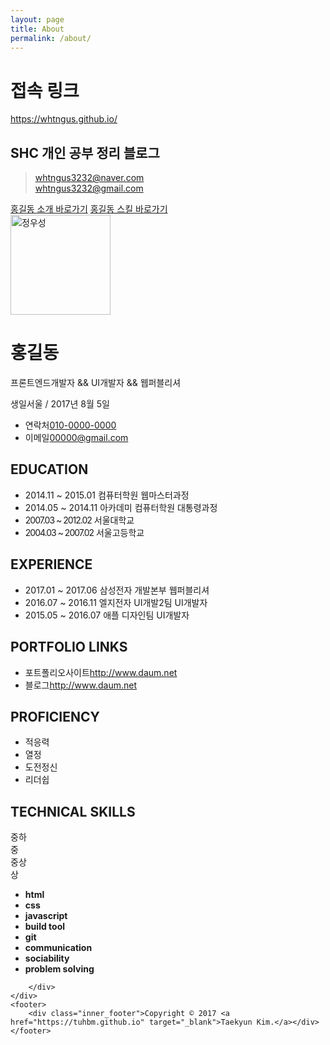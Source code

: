 ```yaml
---
layout: page
title: About
permalink: /about/
---
```

# 접속 링크 

https://whtngus.github.io/

## SHC 개인 공부 정리 블로그

> whtngus3232@naver.com <br>
> whtngus3232@gmail.com <br>

<!DOCTYPE html>
<html lang="ko">
<head>
<meta charset="UTF-8">
<title>홍길동 원페이지 이력서</title>
<link rel="stylesheet" href="css/default.min.css">
</head>
<body>
<div id="oneIndex">
    <a href="#oneIntro">홍길동 소개 바로가기</a>
    <a href="#oneSkill">홍길동 스킬 바로가기</a>
</div>
<div id="wrap">
    <div id="oneIntro" class="cont_intro">
        <div class="inner_intro">
            <div class="area_profile">
                <div class="box_info">
                    <div class="my_photo">
                        <span>
                            <img src="img/11.jpg" style="width:160px;" alt="정우성">
                        </span>
                    </div>
                    <div class="my_info">
                        <h1>홍길동</h1>
                        <p class="job">프론트엔드개발자 && UI개발자 && 웹퍼블리셔</p>
                        <p class="birth"><span class="ico_s icon_ico_location">생일</span><span class="txt_s">서울 / 2017년 8월 5일</span></p>
                    </div>
                </div>
                <div class="box_contact">
                    <ul>
                        <li><span class="ico_s icon_ico_phone">연락처</span><a href="tel:010-0000-0000" class="link_phone"><span class="txt_s">010-0000-0000</span></a></li>
                        <li><span class="ico_s icon_ico_email">이메일</span><a href="mailto:00000@gmail.com" class="link_email"><span class="txt_s">00000@gmail.com</span></a></li>
                    </ul>
                </div>
            </div>
            <div class="area_edu">
                <h2><span class="ico_s icon_ico_edu"></span><span class="txt_s">EDUCATION</span></h2>
                <ul>
                    <li><!-- list를 추가하면 first-child와 last-child를 제외한 나머지 중간은 background-image가 다릅니다 -->
                        <span class="txt_date">2014.11 ~ 2015.01</span>
                        <span class="txt_info">컴퓨터학원 웹마스터과정</span>
                    </li>
                    <li>
                        <span class="txt_date">2014.05 ~ 2014.11</span>
                        <span class="txt_info">아카데미 컴퓨터학원 대통령과정</span>
                    </li>
                    <li>
                        <span class="txt_date" style="letter-spacing: -1px;">2007.03 ~ 2012.02</span>
                        <span class="txt_info">서울대학교</span>
                    </li>
                    <li>
                        <span class="txt_date" style="letter-spacing: -1px;">2004.03 ~ 2007.02</span>
                        <span class="txt_info">서울고등학교</span>
                    </li>
                </ul>
            </div>
            <div class="area_career">
                <h2><span class="ico_s icon_ico_career"></span><span class="txt_s">EXPERIENCE</span></h2>
                <ul>
                    <li>
                        <span class="txt_date">2017.01 ~ 2017.06</span>
                        <span class="txt_info">삼성전자</span>
                        <span class="txt_sub">개발본부 웹퍼블리셔</span>
                    </li>
                    <li>
                        <span class="txt_date">2016.07 ~ 2016.11</span>
                        <span class="txt_info">엘지전자</span>
                        <span class="txt_sub">UI개발2팀 UI개발자</span>
                    </li>
                    <li>
                        <span class="txt_date">2015.05 ~ 2016.07</span>
                        <span class="txt_info">애플</span>
                        <span class="txt_sub">디자인팀 UI개발자</span>
                    </li>
                </ul>
            </div>
            <div class="area_portfolio">
                <h2><span class="txt_s">PORTFOLIO LINKS</span></h2>
                <ul>
                    <li><span class="ico_s icon_ico_portfolio">포트폴리오사이트</span><a href="http://www.daum.net" target="_blank"><span class="txt_s">http://www.daum.net</span></a></li>
                    <li><span class="ico_s icon_ico_blog">블로그</span><a href="http://www.naver.com" target="_blank"><span class="txt_s">http://www.daum.net</span></a></li>
                </ul>
            </div>
        </div>
    </div>
    <div id="oneSkill" class="cont_skill">
        <div class="inner_skill">
            <div class="area_proficiency">
                <h2><span class="txt_s">PROFICIENCY</span></h2>
                <div class="box_proficiency">
                    <div class="inner_list">
                        <ul>
                            <li>적응력 <span class="ico_grph"></span></li>
                            <li>열정 <span class="ico_grph"></span></li>
                            <li>도전정신 <span class="ico_grph"></span></li>
                            <li>리더쉽 <span class="ico_grph"></span></li>
                        </ul>
                    </div>
                    <div class="inner_proficiency">
                        <div class="pie" data-start="0" data-value="40"></div>
                        <div class="pie" data-start="145" data-value="25"></div>
                        <div class="pie" data-start="230" data-value="20"></div>
                        <div class="pie" data-start="302" data-value="15"></div> 
                    </div>
                </div>
            </div>
            <div class="area_technical">
                <h2><span class="txt_s">TECHNICAL SKILLS</span></h2>
                <div class="box_technical">
                    <div class="list_standard">
                        <div>중하</div>
                        <div>중</div>
                        <div>중상</div>
                        <div>상</div>
                    </div>
                    <div class="inner_technical">
                        <ul>
                            <li><strong class="tit_technical">html</strong><div class="box_grph"><span  class="ico_grph emph" style="width:85%"></span></div></li>
                            <li><strong class="tit_technical">css</strong><div class="box_grph"><span class="ico_grph emph" style="width:85%"></span></div></li>
                            <li><strong class="tit_technical">javascript</strong><div class="box_grph"><span class="ico_grph emph" style="width:70%"></span></div></li>
                            <li><strong class="tit_technical">build	tool</strong><div class="box_grph"><span class="ico_grph emph" style="width:70%"></span></div></li>
                            <li><strong class="tit_technical">git</strong><div class="box_grph"><span class="ico_grph emph" style="width:65%"></div></span></li>
                            <li><strong class="tit_technical">communication</strong><div class="box_grph"><span class="ico_grph emph" style="width:90%"></span></div></li>
                            <li><strong class="tit_technical">sociability</strong><div class="box_grph"><span class="ico_grph emph" style="width:75%"></span></div></li>
                            <li><strong class="tit_technical">problem solving</strong><div class="box_grph"><span class="ico_grph emph" style="width:80%"></span></div></li>
                        </ul>
                    </div>
                </div>
            </div>

        </div>
    </div>
    <footer>
        <div class="inner_footer">Copyright © 2017 <a href="https://tuhbm.github.io" target="_blank">Taekyun Kim.</a></div>
    </footer>
</div>
</body>
</html>